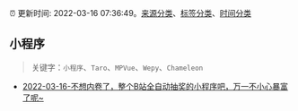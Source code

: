 :alarm_clock: 更新时间: 2022-03-16 07:36:49。[来源分类](../README.md)、[标签分类](../TAGS.md)、[时间分类](../TIMELINE.md)

## 小程序


> 关键字：`小程序`、`Taro`、`MPVue`、`Wepy`、`Chameleon`



- [2022-03-16-不想内卷了，整个B站全自动抽奖的小程序吧，万一不小心暴富了呢~](https://toutiao.io/k/7fsz548) 